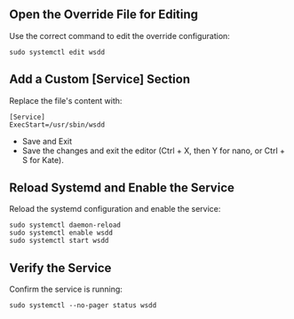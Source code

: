 ## Open the Override File for Editing

Use the correct command to edit the override configuration:

    sudo systemctl edit wsdd

## Add a Custom [Service] Section

Replace the file's content with:

    [Service]
    ExecStart=/usr/sbin/wsdd

- Save and Exit
- Save the changes and exit the editor (Ctrl + X, then Y for nano, or Ctrl + S for Kate).

## Reload Systemd and Enable the Service

Reload the systemd configuration and enable the service:

    sudo systemctl daemon-reload
    sudo systemctl enable wsdd
    sudo systemctl start wsdd

## Verify the Service

Confirm the service is running:

    sudo systemctl --no-pager status wsdd

